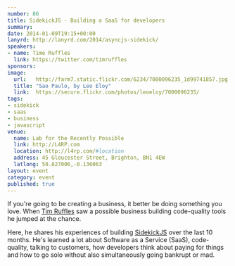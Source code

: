 ```yaml
---
number: 86
title: SidekickJS - Building a SaaS for developers
summary: 
date: 2014-01-09T19:15+00:00
lanyrd: http://lanyrd.com/2014/asyncjs-sidekick/
speakers:
- name: Time Ruffles
  link: https://twitter.com/timruffles
sponsors:
image:
  url:   http://farm7.static.flickr.com/6234/7000096235_1d99741857.jpg
  title: "Sao Paulo, by Leo Eloy"
  link:  https://secure.flickr.com/photos/leoeloy/7000096235/
tags:
- sidekick
- saas
- business
- javascript
venue:
  name: Lab for the Recently Possible
  link: http://L4RP.com
  location: http://l4rp.com/#location
  address: 45 Gloucester Street, Brighton, BN1 4EW
  latlong: 50.827006,-0.136063
layout: event
category: event
published: true
---
```


If you're going to be creating a business, it better be doing something you love. When [Tim Ruffles][tim] saw a possible business building code-quality tools he jumped at the chance.

Here, he shares his experiences of building [SidekickJS][sidekick] over the last 10 months. He's learned a lot about Software as a Service (SaaS), code-quality, talking to customers, how developers think about paying for things and how to go solo without also simultaneously going bankrupt or mad.

[tim]: https://twitter.com/timruffles
[sidekick]: https://www.sidekickjs.com
